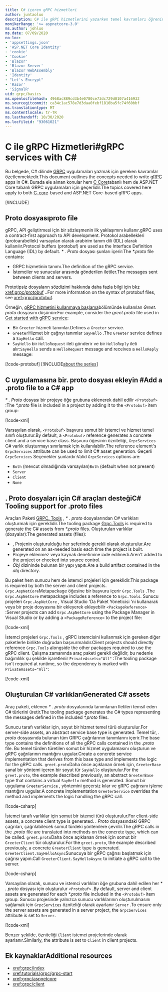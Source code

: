 ```yaml
---
title: C# içeren gRPC hizmetleri
author: juntaoluo
description: C# ile gRPC hizmetlerini yazarken temel kavramları öğrenin.
monikerRange: '>= aspnetcore-3.0'
ms.author: johluo
ms.date: 07/09/2020
no-loc:
- 'appsettings.json'
- 'ASP.NET Core Identity'
- 'cookie'
- 'Cookie'
- 'Blazor'
- 'Blazor Server'
- 'Blazor WebAssembly'
- 'Identity'
- "Let's Encrypt"
- 'Razor'
- 'SignalR'
uid: grpc/basics
ms.openlocfilehash: 4968ac889cd3b4e0780ce73dc729d0107a416932
ms.sourcegitcommit: ca34c1ac578e7d3daa0febf1810ba5fc74f60bbf
ms.translationtype: MT
ms.contentlocale: tr-TR
ms.lasthandoff: 10/30/2020
ms.locfileid: "93061021"
---
```

# <a name="grpc-services-with-c"></a><span data-ttu-id="6cef5-103">C ile gRPC Hizmetleri\#</span><span class="sxs-lookup"><span data-stu-id="6cef5-103">gRPC services with C\#</span></span>

<span data-ttu-id="6cef5-104">Bu belgede, C# dilinde [GRPC](https://grpc.io/docs/guides/) uygulamaları yazmak için gereken kavramlar özetlenmektedir.</span><span class="sxs-lookup"><span data-stu-id="6cef5-104">This document outlines the concepts needed to write [gRPC](https://grpc.io/docs/guides/) apps in C#.</span></span> <span data-ttu-id="6cef5-105">Burada ele alınan konular hem [C Core](https://grpc.io/blog/grpc-stacks)tabanlı hem de ASP.NET Core tabanlı GRPC uygulamaları için geçerlidir.</span><span class="sxs-lookup"><span data-stu-id="6cef5-105">The topics covered here apply to both [C-core](https://grpc.io/blog/grpc-stacks)-based and ASP.NET Core-based gRPC apps.</span></span>

[!INCLUDE[](~/includes/gRPCazure.md)]

## <a name="proto-file"></a><span data-ttu-id="6cef5-106">Proto dosyası</span><span class="sxs-lookup"><span data-stu-id="6cef5-106">proto file</span></span>

<span data-ttu-id="6cef5-107">gRPC, API geliştirmesi için bir sözleşmenin ilk yaklaşımını kullanır.</span><span class="sxs-lookup"><span data-stu-id="6cef5-107">gRPC uses a contract-first approach to API development.</span></span> <span data-ttu-id="6cef5-108">Protokol arabellekleri (protoarabellek) varsayılan olarak arabirim tanım dili (IDL) olarak kullanılır.</span><span class="sxs-lookup"><span data-stu-id="6cef5-108">Protocol buffers (protobuf) are used as the Interface Definition Language (IDL) by default.</span></span> <span data-ttu-id="6cef5-109">*\* . Proto* dosyası şunları içerir:</span><span class="sxs-lookup"><span data-stu-id="6cef5-109">The *\*.proto* file contains:</span></span>

* <span data-ttu-id="6cef5-110">GRPC hizmetinin tanımı.</span><span class="sxs-lookup"><span data-stu-id="6cef5-110">The definition of the gRPC service.</span></span>
* <span data-ttu-id="6cef5-111">İstemciler ve sunucular arasında gönderilen iletiler.</span><span class="sxs-lookup"><span data-stu-id="6cef5-111">The messages sent between clients and servers.</span></span>

<span data-ttu-id="6cef5-112">Prototipsiz dosyaların sözdizimi hakkında daha fazla bilgi için bkz <xref:grpc/protobuf> ..</span><span class="sxs-lookup"><span data-stu-id="6cef5-112">For more information on the syntax of protobuf files, see <xref:grpc/protobuf>.</span></span>

<span data-ttu-id="6cef5-113">Örneğin, [gRPC hizmetini kullanmaya başlama](xref:tutorials/grpc/grpc-start)bölümünde kullanılan *Greet. proto* dosyasını düşünün:</span><span class="sxs-lookup"><span data-stu-id="6cef5-113">For example, consider the *greet.proto* file used in [Get started with gRPC service](xref:tutorials/grpc/grpc-start):</span></span>

* <span data-ttu-id="6cef5-114">Bir `Greeter` hizmeti tanımlar.</span><span class="sxs-lookup"><span data-stu-id="6cef5-114">Defines a `Greeter` service.</span></span>
* <span data-ttu-id="6cef5-115">`Greeter`Hizmet bir çağrıyı tanımlar `SayHello` .</span><span class="sxs-lookup"><span data-stu-id="6cef5-115">The `Greeter` service defines a `SayHello` call.</span></span>
* <span data-ttu-id="6cef5-116">`SayHello` bir `HelloRequest` ileti gönderir ve bir `HelloReply` ileti alır:</span><span class="sxs-lookup"><span data-stu-id="6cef5-116">`SayHello` sends a `HelloRequest` message and receives a `HelloReply` message:</span></span>

[!code-protobuf[](~/tutorials/grpc/grpc-start/sample/GrpcGreeter/Protos/greet.proto)]
[!INCLUDE[about the series](~/includes/code-comments-loc.md)]

## <a name="add-a-proto-file-to-a-c-app"></a><span data-ttu-id="6cef5-117">C uygulamasına bir. proto dosyası ekleyin \#</span><span class="sxs-lookup"><span data-stu-id="6cef5-117">Add a .proto file to a C\# app</span></span>

<span data-ttu-id="6cef5-118">*\* . Proto* dosyası bir projeye öğe grubuna eklenerek dahil edilir `<Protobuf>` :</span><span class="sxs-lookup"><span data-stu-id="6cef5-118">The *\*.proto* file is included in a project by adding it to the `<Protobuf>` item group:</span></span>

[!code-xml[](~/tutorials/grpc/grpc-start/sample/GrpcGreeter/GrpcGreeter.csproj?highlight=2&range=7-9)]

<span data-ttu-id="6cef5-119">Varsayılan olarak, `<Protobuf>` başvuru somut bir istemci ve hizmet temel sınıfı oluşturur.</span><span class="sxs-lookup"><span data-stu-id="6cef5-119">By default, a `<Protobuf>` reference generates a concrete client and a service base class.</span></span> <span data-ttu-id="6cef5-120">Başvuru öğesinin özniteliği, `GrpcServices` C# varlık oluşturmayı sınırlamak için kullanılabilir.</span><span class="sxs-lookup"><span data-stu-id="6cef5-120">The reference element's `GrpcServices` attribute can be used to limit C# asset generation.</span></span> <span data-ttu-id="6cef5-121">Geçerli `GrpcServices` Seçenekler şunlardır:</span><span class="sxs-lookup"><span data-stu-id="6cef5-121">Valid `GrpcServices` options are:</span></span>

* <span data-ttu-id="6cef5-122">`Both` (mevcut olmadığında varsayılan)</span><span class="sxs-lookup"><span data-stu-id="6cef5-122">`Both` (default when not present)</span></span>
* `Server`
* `Client`
* `None`

## <a name="c-tooling-support-for-proto-files"></a><span data-ttu-id="6cef5-123">. Proto dosyaları için C# araçları desteği</span><span class="sxs-lookup"><span data-stu-id="6cef5-123">C# Tooling support for .proto files</span></span>

<span data-ttu-id="6cef5-124">Araçları Paketi [GRPC. Tools](https://www.nuget.org/packages/Grpc.Tools/) , *\* . proto* dosyalarından C# varlıkları oluşturmak için gereklidir.</span><span class="sxs-lookup"><span data-stu-id="6cef5-124">The tooling package [Grpc.Tools](https://www.nuget.org/packages/Grpc.Tools/) is required to generate the C# assets from *\*.proto* files.</span></span> <span data-ttu-id="6cef5-125">Oluşturulan varlıklar (dosyalar):</span><span class="sxs-lookup"><span data-stu-id="6cef5-125">The generated assets (files):</span></span>

* <span data-ttu-id="6cef5-126">, Projenin oluşturulduğu her seferinde gerekli olarak oluşturulur.</span><span class="sxs-lookup"><span data-stu-id="6cef5-126">Are generated on an as-needed basis each time the project is built.</span></span>
* <span data-ttu-id="6cef5-127">Projeye eklenmez veya kaynak denetimine iade edilmedi.</span><span class="sxs-lookup"><span data-stu-id="6cef5-127">Aren't added to the project or checked into source control.</span></span>
* <span data-ttu-id="6cef5-128">*Obj* dizininde bulunan bir yapı yapıtı.</span><span class="sxs-lookup"><span data-stu-id="6cef5-128">Are a build artifact contained in the *obj* directory.</span></span>

<span data-ttu-id="6cef5-129">Bu paket hem sunucu hem de istemci projeleri için gereklidir.</span><span class="sxs-lookup"><span data-stu-id="6cef5-129">This package is required by both the server and client projects.</span></span> <span data-ttu-id="6cef5-130">`Grpc.AspNetCore`Metapackage öğesine bir başvuru içerir `Grpc.Tools` .</span><span class="sxs-lookup"><span data-stu-id="6cef5-130">The `Grpc.AspNetCore` metapackage includes a reference to `Grpc.Tools`.</span></span> <span data-ttu-id="6cef5-131">Sunucu projeleri `Grpc.AspNetCore` , Visual Studio 'Da Paket Yöneticisi 'ni kullanarak veya bir proje dosyasına bir ekleyerek ekleyebilir `<PackageReference>` :</span><span class="sxs-lookup"><span data-stu-id="6cef5-131">Server projects can add `Grpc.AspNetCore` using the Package Manager in Visual Studio or by adding a `<PackageReference>` to the project file:</span></span>

[!code-xml[](~/tutorials/grpc/grpc-start/sample/GrpcGreeter/GrpcGreeter.csproj?highlight=1&range=12)]

<span data-ttu-id="6cef5-132">İstemci projeleri `Grpc.Tools` , gRPC istemcisini kullanmak için gereken diğer paketlerle birlikte doğrudan başvurmalıdır.</span><span class="sxs-lookup"><span data-stu-id="6cef5-132">Client projects should directly reference `Grpc.Tools` alongside the other packages required to use the gRPC client.</span></span> <span data-ttu-id="6cef5-133">Çalışma zamanında araç paketi gerekli değildir, bu nedenle bağımlılık şu şekilde işaretlenir `PrivateAssets="All"` :</span><span class="sxs-lookup"><span data-stu-id="6cef5-133">The tooling package isn't required at runtime, so the dependency is marked with `PrivateAssets="All"`:</span></span>

[!code-xml[](~/tutorials/grpc/grpc-start/sample/GrpcGreeterClient/GrpcGreeterClient.csproj?highlight=3&range=9-11)]

## <a name="generated-c-assets"></a><span data-ttu-id="6cef5-134">Oluşturulan C# varlıkları</span><span class="sxs-lookup"><span data-stu-id="6cef5-134">Generated C# assets</span></span>

<span data-ttu-id="6cef5-135">Araç paketi, eklenen *\* . proto* dosyalarında tanımlanan Iletileri temsil eden C# türlerini üretir.</span><span class="sxs-lookup"><span data-stu-id="6cef5-135">The tooling package generates the C# types representing the messages defined in the included *\*.proto* files.</span></span>

<span data-ttu-id="6cef5-136">Sunucu tarafı varlıklar için, soyut bir hizmet temel türü oluşturulur.</span><span class="sxs-lookup"><span data-stu-id="6cef5-136">For server-side assets, an abstract service base type is generated.</span></span> <span data-ttu-id="6cef5-137">Temel tür, *. proto* dosyasında bulunan tüm GRPC çağrılarının tanımlarını içerir.</span><span class="sxs-lookup"><span data-stu-id="6cef5-137">The base type contains the definitions of all the gRPC calls contained in the *.proto* file.</span></span> <span data-ttu-id="6cef5-138">Bu temel türden türetilen somut bir hizmet uygulamasını oluşturun ve gRPC çağrılarının mantığını uygular.</span><span class="sxs-lookup"><span data-stu-id="6cef5-138">Create a concrete service implementation that derives from this base type and implements the logic for the gRPC calls.</span></span> <span data-ttu-id="6cef5-139">`greet.proto`Daha önce açıklanan örnek için, `GreeterBase` sanal bir yöntemi içeren bir soyut tür `SayHello` oluşturulur.</span><span class="sxs-lookup"><span data-stu-id="6cef5-139">For the `greet.proto`, the example described previously, an abstract `GreeterBase` type that contains a virtual `SayHello` method is generated.</span></span> <span data-ttu-id="6cef5-140">Somut bir uygulama `GreeterService` , yöntemini geçersiz kılar ve gRPC çağrısını işleme mantığını uygular.</span><span class="sxs-lookup"><span data-stu-id="6cef5-140">A concrete implementation `GreeterService` overrides the method and implements the logic handling the gRPC call.</span></span>

[!code-csharp[](~/tutorials/grpc/grpc-start/sample/GrpcGreeter/Services/GreeterService.cs?name=snippet)]

<span data-ttu-id="6cef5-141">İstemci tarafı varlıklar için somut bir istemci türü oluşturulur.</span><span class="sxs-lookup"><span data-stu-id="6cef5-141">For client-side assets, a concrete client type is generated.</span></span> <span data-ttu-id="6cef5-142">*. Proto* dosyasındaki GRPC çağrıları, çağrılabilecek somut türdeki yöntemlere çevrilir.</span><span class="sxs-lookup"><span data-stu-id="6cef5-142">The gRPC calls in the *.proto* file are translated into methods on the concrete type, which can be called.</span></span> <span data-ttu-id="6cef5-143">`greet.proto`Daha önce açıklanan örnek için somut bir `GreeterClient` tür oluşturulur.</span><span class="sxs-lookup"><span data-stu-id="6cef5-143">For the `greet.proto`, the example described previously, a concrete `GreeterClient` type is generated.</span></span> <span data-ttu-id="6cef5-144">`GreeterClient.SayHelloAsync`Sunucuya bir gRPC çağrısı başlatmak için çağrısı yapın.</span><span class="sxs-lookup"><span data-stu-id="6cef5-144">Call `GreeterClient.SayHelloAsync` to initiate a gRPC call to the server.</span></span>

[!code-csharp[](~/tutorials/grpc/grpc-start/sample/GrpcGreeterClient/Program.cs?name=snippet)]

<span data-ttu-id="6cef5-145">Varsayılan olarak, sunucu ve istemci varlıkları öğe grubuna dahil edilen her *\* . proto* dosyası için oluşturulur `<Protobuf>` .</span><span class="sxs-lookup"><span data-stu-id="6cef5-145">By default, server and client assets are generated for each *\*.proto* file included in the `<Protobuf>` item group.</span></span> <span data-ttu-id="6cef5-146">Sunucu projesinde yalnızca sunucu varlıklarının oluşturulmasını sağlamak için `GrpcServices` özniteliği olarak ayarlanır `Server` .</span><span class="sxs-lookup"><span data-stu-id="6cef5-146">To ensure only the server assets are generated in a server project, the `GrpcServices` attribute is set to `Server`.</span></span>

[!code-xml[](~/tutorials/grpc/grpc-start/sample/GrpcGreeter/GrpcGreeter.csproj?highlight=2&range=7-9)]

<span data-ttu-id="6cef5-147">Benzer şekilde, özniteliği `Client` istemci projelerinde olarak ayarlanır.</span><span class="sxs-lookup"><span data-stu-id="6cef5-147">Similarly, the attribute is set to `Client` in client projects.</span></span>

## <a name="additional-resources"></a><span data-ttu-id="6cef5-148">Ek kaynaklar</span><span class="sxs-lookup"><span data-stu-id="6cef5-148">Additional resources</span></span>

* <xref:grpc/index>
* <xref:tutorials/grpc/grpc-start>
* <xref:grpc/aspnetcore>
* <xref:grpc/client>
